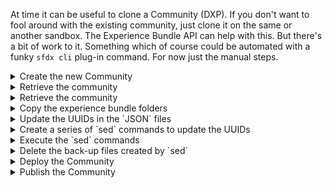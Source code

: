 At time it can be useful to clone a Community (DXP). If you don't want to fool around with the existing community, just clone it on the same or another sandbox.
The Experience Bundle API can help with this. But there's a bit of work to it. Something which of course could be automated with a funky `sfdx cli` plug-in command. For now just the manual steps.

<details>
<summary>Create the new Community</summary>

First of all to create a new DXP Site, we either do it manually through Setup or instead use sfdx force:communicate:create. Beware the command runs in the background for a bit, so you'd have to wait a minute or two.

sfdx force:community:create -n 'MyClonedDXP' -p 'expbundle-xxxx.csxxx.force.com' -t 'Customer Service' -d 'A Cloned community'
</details>

<details>
<summary>Retrieve the community</summary>
Retrieve using MDAPI or pull the changes to your local IDE. 
</details>

<details>
<summary>Retrieve the community</summary>
Retrieve using MDAPI or pull the changes to your local IDE. You should see the Experience Bundle folder structure. Which you'll overwrite.
</details>

<details>
<summary>Copy the experience bundle folders</summary>
Copy all the experience bundle folders from the Community you'd want to clone. Simple overwrite those folders in the new new Community's folder.

![image](https://user-images.githubusercontent.com/27854769/113352559-b3df2a80-933c-11eb-8b50-b51e216ee4d7.png)

</details>

<details>
<summary>Update the UUIDs in the `JSON` files</summary>
The Experience Bundle's folders files are knitted together using UUID. Because these are the ones you cloned, they need to be changed. The most simplistic approach would be to replace all UUIDs with a different value. Say we just change the last 6 characters to `ffffff` (or whatever sequence you think of, doesn't really matter). 
  
  1. cd ./experiences/<your DXP site>
  2. egrep -ro '[0-9a-f]{8}-([0-9a-f]{4}-){3}[0-9a-f]{12}' . > ../uuids.csv

Which will fetch UUIDs into a file which is saved in ../uuids.csv

</details>

<details>
<summary>Create a series of `sed` commands to update the UUIDs</summary>
Using Excel or Google Sheet create a list of `sed` commands.
  
**Column A** contains the filename including path (from the previous step)
**Column B** contains the original UUID found (from the previous step)
**Column C** can be a formula =CONCAT(LEFT(B1;32);"ffff")
**Column D** can be a formula =CONCAT("sed -i'' -e ";"'s/";B1;"/";C1;"/g'";" ";A1)
</details>

<details>
<summary>Execute the `sed` commands</summary>
Just copy the contents of your **Column D** and paste them into your terminal. 
It can take a while to execute, depending on the size of your community. 
</details>

<details>
<summary>Delete the back-up files created by `sed`</summary>
`cd ./experiences/<your DXP site>`
`find . -name '*.json-e' -delete`
</details>

<details>
<summary>Deploy the Community</summary>
Deploy the Experience Bundle.
</details>

<details>
<summary>Publish the Community</summary>
`sfdx force:community:publish -n '<your DXP site>'`
</details>
